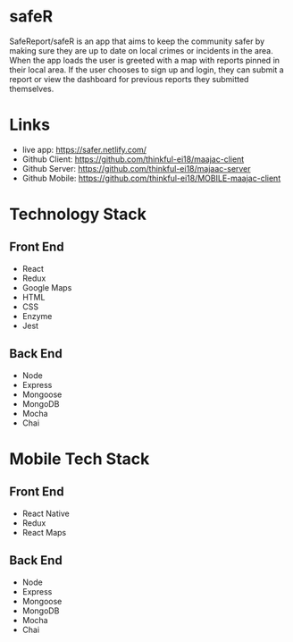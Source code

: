 # safeR
SafeReport/safeR is an app that aims to keep the community safer by making sure they are up to date on local crimes or incidents in the area. When the app loads the user is greeted with a map with reports pinned in their local area. If the user chooses to sign up and login, they can submit a report or view the dashboard for previous reports they submitted themselves.

# Links

* live app: https://safer.netlify.com/
* Github Client: https://github.com/thinkful-ei18/maajac-client
* Github Server: https://github.com/thinkful-ei18/majaac-server
* Github Mobile: https://github.com/thinkful-ei18/MOBILE-maajac-client

# Technology Stack
## Front End
* React
* Redux
* Google Maps
* HTML
* CSS
* Enzyme
* Jest

## Back End
* Node
* Express
* Mongoose
* MongoDB
* Mocha
* Chai

# Mobile Tech Stack
## Front End
* React Native
* Redux
* React Maps
## Back End
* Node
* Express
* Mongoose
* MongoDB
* Mocha
* Chai
